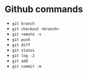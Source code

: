 # Github commands 
- `git branch`
- `git checkout <branch>`
- `git remote -v`
- `git push`
- `git diff`
- `git status`
- `git log -2`
- `git add`
- `git commit -m`
